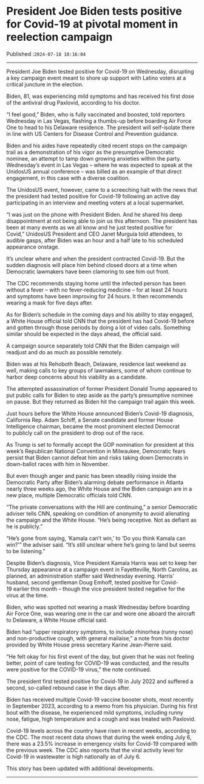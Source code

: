 # President Joe Biden tests positive for Covid-19 at pivotal moment in reelection campaign

Published :`2024-07-18 10:16:04`

---

President Joe Biden tested positive for Covid-19 on Wednesday, disrupting a key campaign event meant to shore up support with Latino voters at a critical juncture in the election.

Biden, 81, was experiencing mild symptoms and has received his first dose of the antiviral drug Paxlovid, according to his doctor.

“I feel good,” Biden, who is fully vaccinated and boosted, told reporters Wednesday in Las Vegas, flashing a thumbs-up before boarding Air Force One to head to his Delaware residence. The president will self-isolate there in line with US Centers for Disease Control and Prevention guidance.

Biden and his aides have repeatedly cited recent stops on the campaign trail as a demonstration of his vigor as the presumptive Democratic nominee, an attempt to tamp down growing anxieties within the party. Wednesday’s event in Las Vegas – where he was expected to speak at the UnidosUS annual conference – was billed as an example of that direct engagement, in this case with a diverse coalition.

The UnidosUS event, however, came to a screeching halt with the news that the president had tested positive for Covid-19 following an active day participating in an interview and meeting voters at a local supermarket.

“I was just on the phone with President Biden. And he shared his deep disappointment at not being able to join us this afternoon. The president has been at many events as we all know and he just tested positive for Covid,” UnidosUS President and CEO Janet Murguía told attendees, to audible gasps, after Biden was an hour and a half late to his scheduled appearance onstage.

It’s unclear where and when the president contracted Covid-19. But the sudden diagnosis will place him behind closed doors at a time when Democratic lawmakers have been clamoring to see him out front.

The CDC recommends staying home until the infected person has been without a fever – with no fever-reducing medicine – for at least 24 hours and symptoms have been improving for 24 hours. It then recommends wearing a mask for five days after.

As for Biden’s schedule in the coming days and his ability to stay engaged, a White House official told CNN that the president has had Covid-19 before and gotten through those periods by doing a lot of video calls. Something similar should be expected in the days ahead, the official said.

A campaign source separately told CNN that the Biden campaign will readjust and do as much as possible remotely.

Biden was at his Rehoboth Beach, Delaware, residence last weekend as well, making calls to key groups of lawmakers, some of whom continue to harbor deep concerns about his viability as a candidate.

The attempted assassination of former President Donald Trump appeared to put public calls for Biden to step aside as the party’s presumptive nominee on pause. But they returned as Biden hit the campaign trail again this week.

Just hours before the White House announced Biden’s Covid-19 diagnosis, California Rep. Adam Schiff, a Senate candidate and former House Intelligence chairman, became the most prominent elected Democrat to publicly call on the president to drop out of the race.

As Trump is set to formally accept the GOP nomination for president at this week’s Republican National Convention in Milwaukee, Democratic fears persist that Biden cannot defeat him and risks taking down Democrats in down-ballot races with him in November.

But even though anger and panic has been steadily rising inside the Democratic Party after Biden’s alarming debate performance in Atlanta nearly three weeks ago, the White House and the Biden campaign are in a new place, multiple Democratic officials told CNN.

“The private conversations with the Hill are continuing,” a senior Democratic adviser tells CNN, speaking on condition of anonymity to avoid alienating the campaign and the White House. “He’s being receptive. Not as defiant as he is publicly.”

“He’s gone from saying, ‘Kamala can’t win,’ to ‘Do you think Kamala can win?’” the adviser said. “It’s still unclear where he’s going to land but seems to be listening.”

Despite Biden’s diagnosis, Vice President Kamala Harris was set to keep her Thursday appearance at a campaign event in Fayetteville, North Carolina, as planned, an administration staffer said Wednesday evening. Harris’ husband, second gentleman Doug Emhoff, tested positive for Covid-19 earlier this month – though the vice president tested negative for the virus at the time.

Biden, who was spotted not wearing a mask Wednesday before boarding Air Force One, was wearing one in the car and wore one aboard the aircraft to Delaware, a White House official said.

Biden had “upper respiratory symptoms, to include rhinorhea (runny nose) and non-productive cough, with general mailaise,” a note from his doctor provided by White House press secretary Karine Jean-Pierre said.

“He felt okay for his first event of the day, but given that he was not feeling better, point of care testing for COVID-19 was conducted, and the results were positive for the COVID-19 virus,” the note continued.

The president first tested positive for Covid-19 in July 2022 and suffered a second, so-called rebound case in the days after.

Biden has received multiple Covid-19 vaccine booster shots, most recently in September 2023, according to a memo from his physician. During his first bout with the disease, he experienced mild symptoms, including runny nose, fatigue, high temperature and a cough and was treated with Paxlovid.

Covid-19 levels across the country have risen in recent weeks, according to the CDC. The most recent data shows that during the week ending July 6, there was a 23.5% increase in emergency visits for Covid-19 compared with the previous week. The CDC also reports that the viral activity level for Covid-19 in wastewater is high nationally as of July 6.

This story has been updated with additional developments.

---

